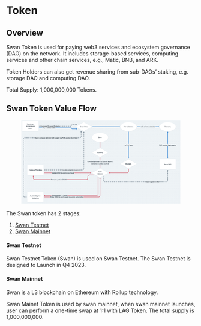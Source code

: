 # Token

## Overview

Swan Token is used for paying web3 services and ecosystem governance (DAO) on the network. It includes storage-based services, computing services and other chain services, e.g., Matic, BNB, and ARK.

Token Holders can also get revenue sharing from sub-DAOs’ staking, e.g. storage DAO and computing DAO.

Total Supply: 1,000,000,000 Tokens.

## Swan Token Value Flow

<figure><img src="../../.gitbook/assets/image (66).png" alt=""><figcaption></figcaption></figure>

The Swan token has 2 stages:

1. [Swan Testnet](token.md#swan-testnet-token)
2. [Swan Mainnet](token.md#swan-mainet-token)

#### Swan Testnet&#x20;

Swan Testnet Token (Swan) is used on Swan Testnet. The Swan Testnet  is designed to Launch in Q4 2023.

#### Swan Mainnet

Swan is a L3 blockchain on Ethereum with Rollup technology.

Swan Mainet Token is used by swan mainnet, when swan mainnet launches, user can perform a one-time swap at 1:1 with LAG Token. The total supply is 1,000,000,000.
